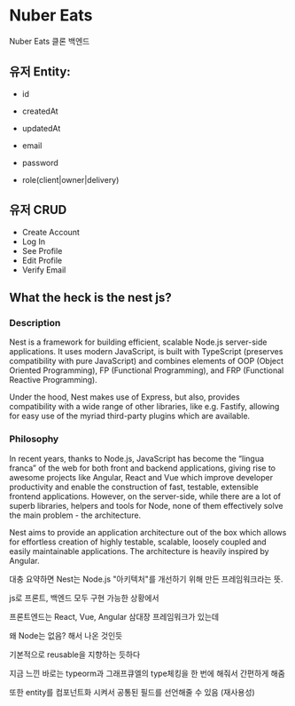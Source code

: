# Nuber Eats

Nuber Eats 클론 백엔드

## 유저 Entity:

- id
- createdAt
- updatedAt

- email
- password
- role(client|owner|delivery)

## 유저 CRUD

- Create Account
- Log In
- See Profile
- Edit Profile
- Verify Email

## What the heck is the nest js?

### Description

Nest is a framework for building efficient, scalable Node.js server-side applications. It uses modern JavaScript, is built with TypeScript (preserves compatibility with pure JavaScript) and combines elements of OOP (Object Oriented Programming), FP (Functional Programming), and FRP (Functional Reactive Programming).

Under the hood, Nest makes use of Express, but also, provides compatibility with a wide range of other libraries, like e.g. Fastify, allowing for easy use of the myriad third-party plugins which are available.

### Philosophy

In recent years, thanks to Node.js, JavaScript has become the “lingua franca” of the web for both front and backend applications, giving rise to awesome projects like Angular, React and Vue which improve developer productivity and enable the construction of fast, testable, extensible frontend applications. However, on the server-side, while there are a lot of superb libraries, helpers and tools for Node, none of them effectively solve the main problem - the architecture.

Nest aims to provide an application architecture out of the box which allows for effortless creation of highly testable, scalable, loosely coupled and easily maintainable applications. The architecture is heavily inspired by Angular.

대충 요약하면 Nest는 Node.js "아키텍처"를 개선하기 위해 만든 프레임워크라는 뜻.

js로 프론트, 백엔드 모두 구현 가능한 상황에서

프론트엔드는 React, Vue, Angular 삼대장 프레임워크가 있는데

왜 Node는 없음? 해서 나온 것인듯

기본적으로 reusable을 지향하는 듯하다

지금 느낀 바로는 typeorm과 그래프큐엘의 type체킹을 한 번에 해줘서 간편하게 해줌

또한 entity를 컴포넌트화 시켜서 공통된 필드를 선언해줄 수 있음 (재사용성)
